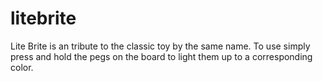 # litebrite
Lite Brite is an tribute to the classic toy by the same name.  To use simply press and hold the pegs on the board to light them up to a corresponding color.
